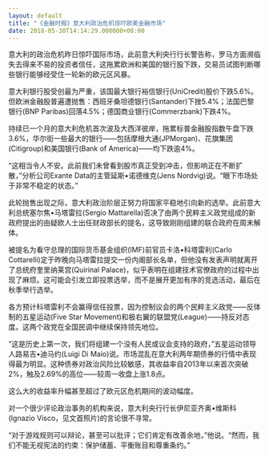 ```yaml
---
layout: default
title: "《金融时报》意大利政治危机惊吓欧美金融市场"
date: 2018-05-30T14:14:29.000000+08:00
---
```


意大利的政治危机昨日惊吓国际市场，此前意大利央行行长警告称，罗马方面濒临失去得来不易的投资者信任，这拖累欧洲和美国的银行股下跌，交易员试图判断哪些银行能够经受住一轮新的欧元区风暴。

意大利银行股受创最为严重，该国最大银行裕信银行(UniCredit)股价下跌5.6%。但欧洲金融股普遍遭抛售：西班牙桑坦德银行(Santander)下挫5.4%；法国巴黎银行(BNP Paribas)回落4.5%；德国商业银行(Commerzbank)下跌4%。

持续已一个月的意大利危机首次波及大西洋彼岸，拖累标普金融股指数午盘下跌3.6%，华尔街一些最大的银行——包括摩根大通(JPMorgan)、花旗集团(Citigroup)和美国银行(Bank of America)——均下跌逾4%。

“这相当令人不安。此前我们未曾看到股市真正受到冲击，但影响正在不断扩散，”分析公司Exante Data的主管延斯•诺德维克(Jens Nordvig)说。“眼下市场处于非常不稳定的状态。”

此轮抛售出现之际，意大利政治阶层正努力将国家平稳地引向新的选举。此前意大利总统塞尔焦•马塔雷拉(Sergio Mattarella)否决了由两个民粹主义政党组成的新政府提出的由疑欧人士出任财政部长的提名，这导致刚刚组建的联合政府在周末解体。

被提名为看守总理的国际货币基金组织(IMF)前官员卡洛•科塔雷利(Carlo Cottarelli)定于昨晚向马塔雷拉提交一份内阁部长名单，但他没有发表声明就离开了总统府奎里纳莱宫(Quirinal Palace)，似乎表明在组建技术官僚政府的过程中出现了麻烦。这可能会引发立即投票选举，而不是展开更加有序的竞选活动，最后在秋季举行选举。

各方预计科塔雷利不会赢得信任投票，因为控制议会的两个民粹主义政党——反体制的五星运动(Five Star Movement)和极右翼的联盟党(League)——持反对态度。这两个政党在全国民调中继续保持领先地位。

“这是历史上第一次，我们将组建一个没有人民或议会支持的政府，”五星运动领导人路易吉•迪马约(Luigi Di Maio)说。市场混乱在意大利两年期债券的行情中表现得最为明显。这种债券对政治风险比较敏感，其收益率自2013年以来首次突破2%，触及2.69%的高位——较周一收盘上涨1.8点。

这么大的收益率升幅甚至超过了欧元区危机期间的波动幅度。

对一个很少评论政治事务的机构来说，意大利央行行长伊尼亚齐奥•维斯科(Ignazio Visco，见文首照片)的言论很不寻常。

“对于游戏规则可以辩论，甚至可以批评；它们肯定有改善余地，”他说。“然而，我们不能无视宪法的约束：保护储蓄、平衡账目和尊重条约。”

